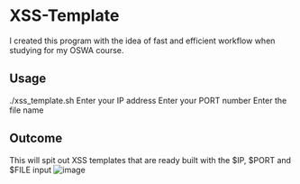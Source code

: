 # XSS-Template
I created this program with the idea of fast and efficient workflow when studying for my OSWA course. 
## Usage
./xss_template.sh
Enter your IP address
Enter your PORT number
Enter the file name
## Outcome
This will spit out XSS templates that are ready built with the $IP, $PORT and $FILE input
![image](https://github.com/user-attachments/assets/63d1716f-2722-4bbb-a015-4b6e948fcb02)
